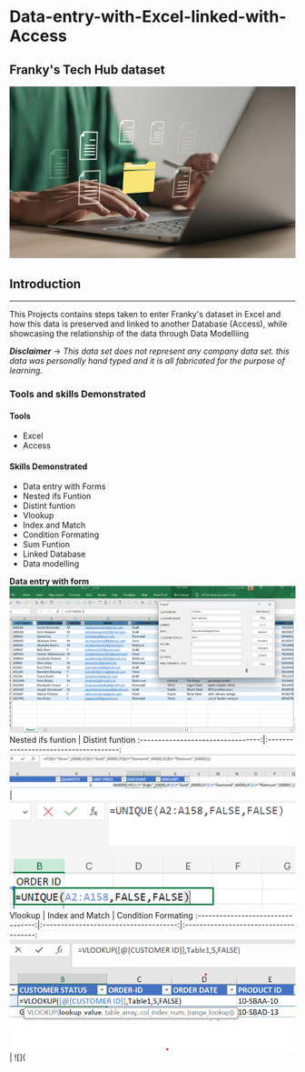 # Data-entry-with-Excel-linked-with-Access
## Franky's Tech Hub dataset

![](Data_transfer_pic.jpg)

## Introduction
---

This Projects contains steps taken to enter Franky's dataset in Excel and how this data is preserved and linked to another Database (Access), while showcasing the relationship of the data through Data Modelliing

**_Disclaimer_** -> _This data set does not represent any company data set. this data was personally hand typed and it is all fabricated for the purpose of learning._

### Tools and skills Demonstrated

#### Tools
- Excel
- Access

#### Skills Demonstrated
- Data entry with Forms
- Nested ifs Funtion
- Distint funtion
- Vlookup
- Index and Match
- Condition Formating
- Sum Funtion
- Linked Database
- Data modelling

**Data entry with form**
![](Data_Entry_With_Form.png)
Nested ifs funtion                 |                    Distint funtion
:---------------------------------:|:-------------------------------------:
![](nested_ifs_in_data_entry.png)  |  ![](unique_funtion_in_data_entry.png)
Vlookup                            |                   Index and Match     |               Condition Formating
:---------------------------------:|:-------------------------------------:|:-------------------------------------:
 ![](Vlookup_in_data_entry.png)    | ![](
